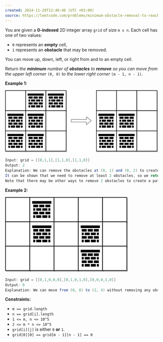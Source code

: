 ```yaml
---
created: 2024-11-28T12:40:46 (UTC +03:00)
source: https://leetcode.com/problems/minimum-obstacle-removal-to-reach-corner/description/?envType=daily-question&envId=2024-11-28
---
```

You are given a **0-indexed** 2D integer array `grid` of size `m x n`. Each cell has one of two values:

-   `0` represents an **empty** cell,
-   `1` represents an **obstacle** that may be removed.

You can move up, down, left, or right from and to an empty cell.

Return _the **minimum** number of **obstacles** to **remove** so you can move from the upper left corner_ `(0, 0)` _to the lower right corner_ `(m - 1, n - 1)`.


**Example 1:**

![img.png](img.png)

``` Java
Input: grid = [[0,1,1],[1,1,0],[1,1,0]]
Output: 2
Explanation: We can remove the obstacles at (0, 1) and (0, 2) to create a path from (0, 0) to (2, 2).
It can be shown that we need to remove at least 2 obstacles, so we return 2.
Note that there may be other ways to remove 2 obstacles to create a path.
```


**Example 2:**

![img_1.png](img_1.png)

``` Java
Input: grid = [[0,1,0,0,0],[0,1,0,1,0],[0,0,0,1,0]]
Output: 0
Explanation: We can move from (0, 0) to (2, 4) without removing any obstacles, so we return 0.
```


**Constraints:**

-   `m == grid.length`
-   `n == grid[i].length`
-   `1 <= m, n <= 10^5`
-   `2 <= m * n <= 10^5`
-   `grid[i][j]` is either `0` **or** `1`.
-   `grid[0][0] == grid[m - 1][n - 1] == 0`
